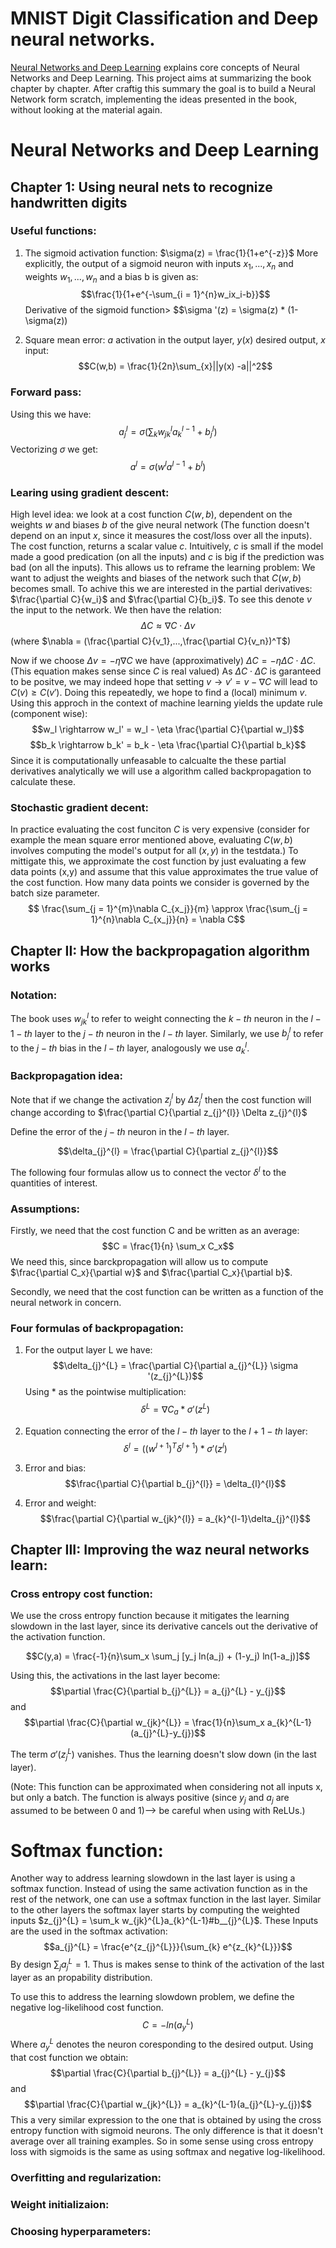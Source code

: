 

# MNIST Digit Classification and Deep neural networks.
[Neural Networks and Deep Learning](http://neuralnetworksanddeeplearning.com/index.html) explains core concepts of Neural Networks and Deep Learning.
This project aims at summarizing the book chapter by chapter. After craftig this summary the goal is to build a Neural Network form scratch, implementing the ideas presented in the book, without looking at the material again.

# Neural Networks and Deep Learning
## Chapter 1: Using neural nets to recognize handwritten digits


### Useful functions:

1) The sigmoid activation function: 
$\sigma(z) = \frac{1}{1+e^{-z}}$
More explicitly, the output of a sigmoid neuron with inputs $x_1,...,x_n$ and weights $w_1,...,w_n$ and a bias b is given as:
$$\frac{1}{1+e^{-\sum_{i = 1}^{n}w_ix_i-b}}$$
Derivative of the sigmoid function>
$$\sigma '(z) = \sigma(z) * (1-\sigma(z))


2) Square mean error: $a$ activation in the output layer, $y(x)$ desired output, $x$ input:
$$C(w,b) = \frac{1}{2n}\sum_{x}||y(x) -a||^2$$

### Forward pass:
Using this we have:
$$a_{j}^l = \sigma(\sum_k w_{jk}^{l}a_{k}^{l-1}+b_{j}^l)$$
Vectorizing $\sigma$ we get:
$$a^{l} = \sigma( w^{l}a^{l-1}+b^{l})$$

### Learing using gradient descent:

High level idea: we look at a cost function $C(w,b)$, dependent on the weights $w$ and biases $b$ of the give neural network (The function doesn't depend on an input $x$, since it measures the cost/loss over all the inputs). The cost function, returns a scalar value $c$. Intuitively, $c$ is small if the model made a good predication (on all the inputs) and $c$ is big if the prediction was bad (on all the inputs). This allows us to reframe the learning problem: We want to adjust the weights and biases of the network such that $C(w,b)$ becomes small. To achive this we are interested in the partial derivatives: 
$\frac{\partial C}{w_i}$ and $\frac{\partial C}{b_i}$. To see this denote $v$ the input to the network. We then have the relation:
$$\Delta C \approx \nabla C \cdot \Delta v$$
(where $\nabla = (\frac{\partial C}{v_1},...,\frac{\partial C}{v_n})^T$)

Now if we choose $\Delta v = - \eta \nabla C$ we have (approximatively) $\Delta C = -\eta \Delta C \cdot \Delta C$. (This equation makes sense since $C$ is real valued) As $\Delta C \cdot \Delta C$ is garanteed to be positve, we may indeed hope that setting $v \rightarrow v' = v - \nabla C$ will lead to $C(v) \geq C(v')$. Doing this repeatedly, we hope to find a (local) minimum $v$.
Using this approch in the context of machine learning yields the update rule (component wise): $$w_l \rightarrow w_l' = w_l - \eta \frac{\partial C}{\partial w_l}$$
$$b_k \rightarrow b_k' = b_k - \eta \frac{\partial C}{\partial b_k}$$
Since it is computationally unfeasable to calcualte the these partial derivatives analytically we will use a algorithm called backpropagation to calculate these.

### Stochastic gradient decent:
In practice evaluating the cost funciton $C$ is very expensive (consider for example the mean square error mentioned above, evaluating $C(w,b)$ involves computing the model's output for all $(x,y)$ in the testdata.) To mittigate this, we approximate the cost function by just evaluating a few data points (x,y) and assume that this value approximates the true value of the cost function. How many data points we consider is governed by the batch size parameter.
$$ \frac{\sum_{j = 1}^{m}\nabla C_{x_j}}{m} \approx \frac{\sum_{j = 1}^{n}\nabla C_{x_j}}{n} = \nabla C$$

## Chapter II: How the backpropagation algorithm works

### Notation:
The book uses $w_{jk}^l$ to refer to weight connecting the $k-th$ neuron in the $l-1-th$ layer to the $j-th$ neuron in the $l-th$ layer. 
Similarly, we use $b_{j}^l$ to refer to the $j-th$ bias in the $l-th$ layer, analogously we use $a_{k}^l$. 

### Backpropagation idea:

Note that if we change the activation $z_{j}^{l}$ by $\Delta z_{j}^l$ then the cost function will change according to $\frac{\partial C}{\partial z_{j}^{l}} \Delta z_{j}^{l}$

Define the error of the $j-th$ neuron in the $l-th$ layer.

$$\delta_{j}^{l} = \frac{\partial C}{\partial z_{j}^{l}}$$

The following four formulas allow us to connect the vector $\delta^{l}$ to the quantities of interest.
### Assumptions:
Firstly, we need that the cost function C and be written as an average:
$$C = \frac{1}{n} \sum_x C_x$$
We need this, since barckpropagation will allow us to compute $\frac{\partial C_x}{\partial w}$ and $\frac{\partial C_x}{\partial b}$.

Secondly, we need that the cost function can be written as a function of the neural network in concern.


### Four formulas of backpropagation:
1) For the output layer L we have:
    $$\delta_{j}^{L} = \frac{\partial C}{\partial a_{j}^{L}} \sigma '(z_{j}^{L})$$
    Using $*$ as the pointwise multiplication:
    $$\delta^{L} = \nabla C_a * \sigma '(z^{L})$$

2) Equation connecting the error of the $l-th$ layer to the $l+1-th$ layer:
$$\delta^{l} = ((w^{l+1})^T\delta^{l+1}) * \sigma '(z^{l})$$

3) Error and bias:
$$\frac{\partial C}{\partial b_{j}^{l}} = \delta_{l}^{l}$$

4) Error and weight:
$$\frac{\partial C}{\partial w_{jk}^{l}} = a_{k}^{l-1}\delta_{j}^{l}$$

## Chapter III: Improving the waz neural networks learn:
### Cross entropy cost function:
We use the cross entropy function because it mitigates the learning slowdown in the last layer, since its derivative cancels out the derivative of the activation function.

$$C(y,a) = \frac{-1}{n}\sum_x \sum_j [y_j ln(a_j) + (1-y_j) ln(1-a_j)]$$

Using this, the activations in the last layer become:
$$\partial \frac{C}{\partial b_{j}^{L}} = a_{j}^{L} - y_{j}$$ and
$$\partial \frac{C}{\partial w_{jk}^{L}} = \frac{1}{n}\sum_x a_{k}^{L-1}(a_{j}^{L}-y_{j})$$

The term $\sigma ' (z_{j}^{L})$ vanishes. Thus the learning doesn't slow down (in the last layer).

(Note: This function can be approximated when considering not all inputs x, but only a batch. The function is always positive (since $y_j$ and $a_j$ are assumed to be between 0 and 1)--> be careful when using with ReLUs.)

# Softmax function:
Another way to address learning slowdown in the last layer is using a softmax function.
Instead of using the same activation function as in the rest of the network, one can use a softmax function in the last layer. Similar to the other layers the softmax layer starts by computing the weighted inputs $z_{j}^{L} = \sum_k w_{jk}^{L}a_{k}^{L-1}#b__{j}^{L}$. These Inputs are the used in the softmax activation:
$$a_{j}^{L} = \frac{e^{z_{j}^{L}}}{\sum_{k} e^{z_{k}^{L}}}$$ 
By design $\sum_j a_{j}^{L} = 1$. Thus is makes sense to think of the activation of the last layer as an propability distribution.

To use this to address the learning slowdown problem, we define the negative log-likelihood cost function.
$$C=-ln(a_{y}^{L})$$
Where $a_{y}^{L}$ denotes the neuron coresponding to the desired output.
Using that cost function we obtain:
$$\partial \frac{C}{\partial b_{j}^{L}} = a_{j}^{L} - y_{j}$$ and
$$\partial \frac{C}{\partial w_{jk}^{L}} = a_{k}^{L-1}(a_{j}^{L}-y_{j})$$
This a very similar expression to the one that is obtained by using the cross entropy function with sigmoid neurons. The only difference is that it doesn't average over all training examples. So in some sense using cross entropy loss with sigmoids is the same as using softmax and negative log-likelihood.  
### Overfitting and regularization:

### Weight initializaion:

### Choosing hyperparameters: